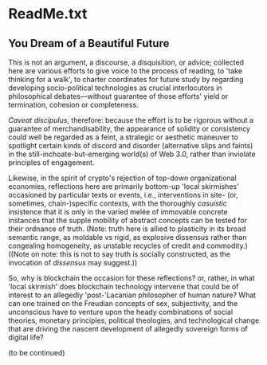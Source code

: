 # ReadMe.txt
## You Dream of a Beautiful Future

This is not an argument, a discourse, a disquisition, or advice; collected here are various efforts to give voice to the process of reading, to 'take thinking for a walk', to charter coordinates for future study by regarding developing socio-political technologies as crucial interlocutors in philosophical debates—without guarantee of those efforts' yield or termination, cohesion or completeness.

_Caveat discipulus_, therefore: because the effort is to be rigorous without a guarantee of merchandisability, the appearance of solidity or consistency could well be regarded as a feint, a strategic or aesthetic maneuver to spotlight certain kinds of discord and disorder (alternative slips and faints) in the still-inchoate-but-emerging world(s) of Web 3.0, rather than inviolate principles of engagement.

Likewise, in the spirit of crypto's rejection of top-down organizational economies, reflections here are primarily bottom-up 'local skirmishes' occasioned by particular texts or events, i.e., interventions in site- (or, sometimes, chain-)specific contexts, with the thoroughly _casuistic_ insistence that it is only in the varied melée of immovable concrete instances that the supple mobility of abstract concepts can be tested for their ordnance of truth. (Note: truth here is allied to plasticity in its broad semantic range, as moldable vs rigid, as explosive dissensus rather than congealing homogeneity, as unstable recycles of credit and commodity.) ((Note on  note: this is not to say truth is socially constructed, as the invocation of _dissensus_ may suggest.))

So, why is blockchain the occasion for these reflections? or, rather, in what 'local skirmish' does blockchain technology intervene that could be of interest to an allegedly 'post-'Lacanian philosopher of human nature? What can one trained on the Freudian concepts of sex, subjectivity, and the unconscious have to venture upon the heady combinations of social theories, monetary principles, political theologies, and technological change that are driving the nascent development of allegedly sovereign forms of digital life?


(to be continued)
